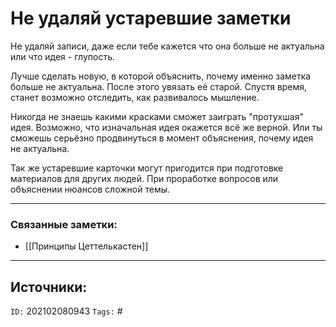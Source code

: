 # Не удаляй устаревшие заметки

Не удаляй записи, даже если тебе кажется что она больше не актуальна или что идея - глупость. 

Лучше сделать новую, в которой объяснить, почему именно заметка больше не актуальна. После этого увязать её старой. Спустя время, станет возможно отследить, как развивалось мышление.

Никогда не знаешь какими красками сможет заиграть "протухшая" идея.
Возможно, что изначальная идея окажется всё же верной. Или ты сможешь серьёзно продвинуться в момент объяснения, почему идея не актуальна. 

Так же устаревшие карточки могут пригодится при подготовке материалов для других людей. При проработке вопросов или объяснении нюансов сложной темы.


---
### Связанные заметки:
- [[Принципы Цеттелькастен]]

---
**Источники**: 
- 

`ID:` 202102080943
`Tags:` #